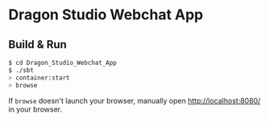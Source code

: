 # Dragon Studio Webchat App #

## Build & Run ##

```sh
$ cd Dragon_Studio_Webchat_App
$ ./sbt
> container:start
> browse
```

If `browse` doesn't launch your browser, manually open [http://localhost:8080/](http://localhost:8080/) in your browser.
